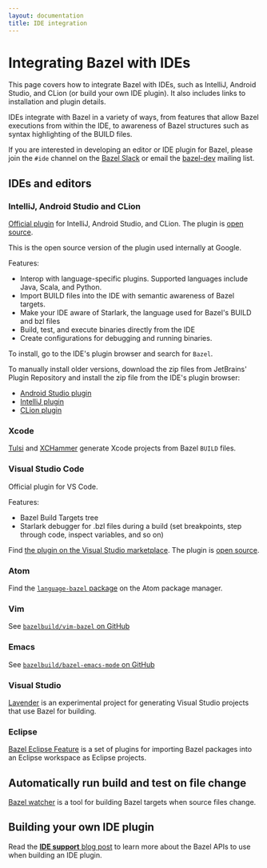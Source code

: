 ```yaml
---
layout: documentation
title: IDE integration
---
```


# Integrating Bazel with IDEs

This page covers how to integrate Bazel with IDEs, such as IntelliJ, Android
Studio, and CLion (or build your own IDE plugin). It also includes links to
installation and plugin details.

IDEs integrate with Bazel in a variety of ways, from features that allow Bazel
executions from within the IDE, to awareness of Bazel structures such as syntax
highlighting of the BUILD files.

If you are interested in developing an editor or IDE plugin for Bazel, please
join the `#ide` channel on the [Bazel Slack](https://slack.bazel.build) or email
the [bazel-dev](https://groups.google.com/forum/#!forum/bazel-dev) mailing list.

## IDEs and editors

### IntelliJ, Android Studio and CLion

[Official plugin](http://ij.bazel.build) for IntelliJ, Android Studio, and
CLion. The plugin is [open source](https://github.com/bazelbuild/intellij).

This is the open source version of the plugin used internally at Google.

Features:

* Interop with language-specific plugins. Supported languages include Java,
  Scala, and Python.
* Import BUILD files into the IDE with semantic awareness of Bazel targets.
* Make your IDE aware of Starlark, the language used for Bazel's BUILD and bzl
  files
* Build, test, and execute binaries directly from the IDE
* Create configurations for debugging and running binaries.

To install, go to the IDE's plugin browser and search for `Bazel`.

To manually install older versions, download the zip files from JetBrains'
Plugin Repository and install the zip file from the IDE's plugin browser:

*  [Android Studio
   plugin](https://plugins.jetbrains.com/plugin/9185-android-studio-with-bazel)
*  [IntelliJ
   plugin](https://plugins.jetbrains.com/plugin/8609-intellij-with-bazel)
*  [CLion plugin](https://plugins.jetbrains.com/plugin/9554-clion-with-bazel)

### Xcode

[Tulsi](https://tulsi.bazel.build) and
[XCHammer](https://github.com/pinterest/xchammer) generate Xcode projects from
Bazel `BUILD` files.

### Visual Studio Code

Official plugin for VS Code.

Features:

* Bazel Build Targets tree
* Starlark debugger for .bzl files during a build (set breakpoints, step through
  code, inspect variables, and so on)

Find [the plugin on the Visual Studio
marketplace](https://marketplace.visualstudio.com/items?itemName=BazelBuild.vscode-bazel).
The plugin is [open source](https://github.com/bazelbuild/vscode-bazel).


### Atom

Find the [`language-bazel` package](https://atom.io/packages/language-bazel) on
the Atom package manager.

### Vim

See [`bazelbuild/vim-bazel` on GitHub](https://github.com/bazelbuild/vim-bazel)

### Emacs

See [`bazelbuild/bazel-emacs-mode` on
GitHub](https://github.com/bazelbuild/emacs-bazel-mode)

### Visual Studio

[Lavender](https://github.com/tmandry/lavender) is an experimental project for
generating Visual Studio projects that use Bazel for building.

### Eclipse

[Bazel Eclipse Feature](https://github.com/salesforce/bazel-eclipse) is a set of plugins for importing Bazel packages into an Eclipse workspace as Eclipse projects.

## Automatically run build and test on file change

[Bazel watcher](https://github.com/bazelbuild/bazel-watcher) is a tool for
building Bazel targets when source files change.

## Building your own IDE plugin

Read the [**IDE support** blog
post](https://bazel.build/blog/2016/06/10/ide-support.html) to learn more about
the Bazel APIs to use when building an IDE plugin.
